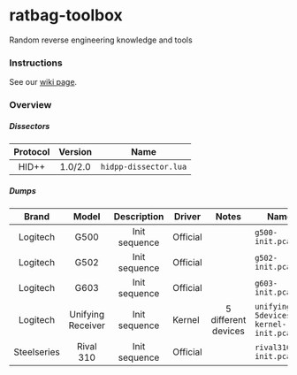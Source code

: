 # ratbag-toolbox
Random reverse engineering knowledge and tools

### Instructions

See our [wiki page](https://github.com/libratbag/ratbag-toolbox/wiki).

### Overview
##### Dissectors

Protocol | Version | Name
:---: | :---: | ---
HID++ | 1.0/2.0 | `hidpp-dissector.lua`

##### Dumps

Brand | Model | Description | Driver | Notes | Name
:---: | :---: | :---: | --- | :---: | ---
Logitech | G500 | Init sequence | Official | | `g500-init.pcapng`
Logitech | G502 | Init sequence | Official | | `g502-init.pcapng`
Logitech | G603 | Init sequence | Official | | `g603-init.pcapng`
Logitech | Unifying Receiver | Init sequence | Kernel | 5 different devices | `unifying-5devices-kernel-init.pcapng`
Steelseries |  Rival 310 | Init sequence | Official | |`rival310-init.pcapng`
